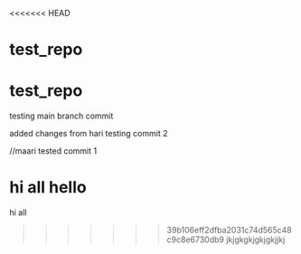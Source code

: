 <<<<<<< HEAD
# test_repo
# test_repo

testing main branch commit

added changes from hari
testing commit 2

//maari 
tested commit 1

hi all
hello
=======


hi all
>>>>>>> 39b106eff2dfba2031c74d565c48c9c8e6730db9
jkjgkgkjgkjgkjjkj
